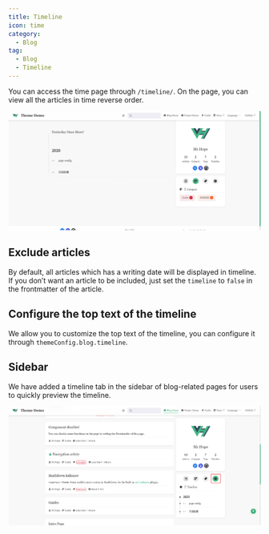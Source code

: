 ```yaml
---
title: Timeline
icon: time
category:
  - Blog
tag:
  - Blog
  - Timeline
---
```


You can access the time page through `/timeline/`. On the page, you can view all the articles in time reverse order.

![Timeline Page](./assets/timeline.png)

## Exclude articles

By default, all articles which has a writing date will be displayed in timeline. If you don’t want an article to be included, just set the `timeline` to `false` in the frontmatter of the article.

## Configure the top text of the timeline

We allow you to customize the top text of the timeline, you can configure it through `themeConfig.blog.timeline`.

## Sidebar

We have added a timeline tab in the sidebar of blog-related pages for users to quickly preview the timeline.

![Timeline Tab](./assets/timeline-tab.png)
